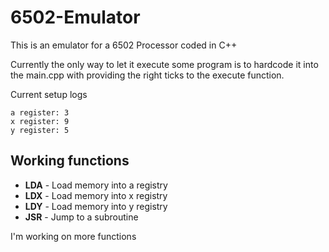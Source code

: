 # 6502-Emulator

This is an emulator for a 6502 Processor coded in C++

Currently the only way to let it execute some program is to hardcode it into the main.cpp with providing the right ticks to the execute function.

Current setup logs

```
a register: 3
x register: 9
y register: 5
```

## Working functions

 - **LDA** - Load memory into a registry
 - **LDX** - Load memory into x registry
 - **LDY** - Load memory into y registry
 - **JSR** - Jump to a subroutine

I'm working on more functions

